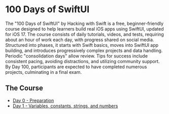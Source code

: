 # 100 Days of SwiftUI

The "100 Days of SwiftUI" by Hacking with Swift is a free, beginner-friendly course designed to help learners build real iOS apps using SwiftUI, updated for iOS 17. The course consists of daily tutorials, videos, and tests, requiring about an hour of work each day, with progress shared on social media. Structured into phases, it starts with Swift basics, moves into SwiftUI app building, and introduces progressively complex projects and data handling. Periodic "consolidation days" allow review. Tips for success include consistent pacing, avoiding distractions, and utilizing community support. By Day 100, participants are expected to have completed numerous projects, culminating in a final exam. 

## The Course

- [Day 0 - Preparation](https://www.hackingwithswift.com/100/swiftui/0)
- [Day 1 - Variables, constants, strings, and numbers]()
